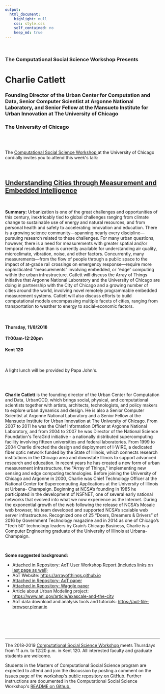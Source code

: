 ```yaml
---
output:
  html_document:
    highlight: null
    css: style.css
    self_contained: no
    keep_md: true
---
```






<br>

<h3 class=pfblock-header> The Computational Social Science Workshop Presents </h3>

<h1 class=pfblock-header3> Charlie Catlett </h1>
<h3 class=pfblock-header3> Founding Director of the Urban Center for Computation and Data, Senior Computer Scientist at Argonne National Laboratory, and Senior Fellow at the Mansueto Institute for Urban Innovation at The University of Chicago </h3>
<h3 class=pfblock-header3> The University of Chicago </h3>

<br><br>



<p class=pfblock-header3>The <a href="https://macss.uchicago.edu/content/computation-workshop"> Computational Social Science Workshop </a> at the University of Chicago cordially invites you to attend this week's talk:</p>

<br>

<div class=pfblock-header3>
<h2 class=pfblock-header>
  <a href="https://github.com/uchicago-computation-workshop/charlie_catlett"> Understanding Cities through Measurement and Embedded Intelligence </a>
</h2>

<br>
</div>

<p class=footertext2>

**Summary:** Urbanization is one of the great challenges and opportunities of this century, inextricably tied to global challenges ranging from climate change to sustainable use of energy and natural resources, and from personal health and safety to accelerating innovation and education. There is a growing science community—spanning nearly every discipline—pursuing research related to these challenges. For many urban questions, however, there is a need for measurements with greater spatial and/or temporal resolution than is currently available for understanding air quality, microclimate, vibration, noise, and other factors. Concurrently, many measurements—from the flow of people through a public space to the impact of at-grade rail crossings on emergency response—require more sophisticated “measurements” involving embedded, or “edge” computing within the urban infrastructure. Catlett will discuss the Array of Things initiative that Argonne National Laboratory and the University of Chicago are doing in partnership with the City of Chicago and a growing number of cities around the world, involving novel remotely programmable embedded measurement systems.   Catlett will also discuss efforts to build computational models encompassing multiple facets of cities, ranging from transportation to weather to energy to social-economic factors.  

</p>

<br>



<h4 class=pfblock-header3> Thursday, 11/8/2018 </h4>
<h4 class=pfblock-header3> 11:00am-12:20pm </h4>
<h4 class=pfblock-header3> Kent 120 </h4>

<br>

<p class=pfblock-header3>A light lunch will be provided by Papa John's.</p>

<br><br>

<p class=footertext2>

**Charlie Catlett** is the founding director of the Urban Center for Computation and Data, UrbanCCD, which brings social, physical, and computational scientists together with artists, architects, technologists, and policy makers to explore urban dynamics and design. He is also a Senior Computer Scientist at Argonne National Laboratory and a Senior Fellow at the Mansueto Institute for Urban Innovation at The University of Chicago.
From 2007 to 2011 he was the Chief Information Officer at Argonne National Laboratory, and from 2004 to 2007 he was Director of the National Science Foundation's TeraGrid initiative - a nationally distributed supercomputing facility involving fifteen universities and federal laboratories. From 1999 to 2004 Charlie directed the design and deployment of I-WIRE, a dedicated fiber optic network funded by the State of Illinois, which connects research institutions in the Chicago area and downstate Illinois to support advanced research and education. In recent years he has created a new form of urban measurement infrastructure, the "Array of Things," implementing new sensing and edge computing technologies.
Before joining the University of Chicago and Argonne in 2000, Charlie was Chief Technology Officer at the National Center for Supercomputing Applications at the University of Illinois at Urbana-
Champaign. Beginning at NCSA’s founding in 1985 he participated in the development of NSFNET, one of several early national networks that evolved into what we now experience as the Internet. During the exponential growth of the web following the release of NCSA’s Mosaic web browser, his team developed and supported NCSA’s scalable web server infrastructure.
Recognized one of 25 “Doers, Dreamers & Drivers” of 2016 by Government Technology magazine and in 2014 as one of Chicago’s “Tech 50” technology leaders by Crain’s Chicago Business, Charlie is a Computer Engineering graduate of the University of Illinois at Urbana-Champaign.
</p>

<br>


<p class=footertext2>

**Some suggested background:**

* [Attached in Repository: AoT User Workshop Report (includes links on last page as well)](https://github.com/uchicago-computation-workshop/charlie_catlett/blob/master/AoT-User-Workshop-Final-compressed.pdf)
* AoT Website: https://arrayofthings.github.io
* [Attached in Repository: AoT paper](https://github.com/uchicago-computation-workshop/charlie_catlett/blob/master/AoT-Lessons-FINAL-ieee.pdf)
* [Attached in Repository: Waggle paper](https://github.com/uchicago-computation-workshop/charlie_catlett/blob/master/Waggle_Beckman_IEEE_Sensors2016.pdf)
* Article about Urban Modeling project: https://www.anl.gov/article/exascale-and-the-city
* AoT data download and analysis tools and tutorials: https://aot-file-browser.plenar.io
</p>

<br>


<br><br>

---

<p class=footertext> The 2018-2019 <a href="https://macss.uchicago.edu/content/computation-workshop"> Computational Social Science Workshop </a> meets Thursdays from 11 a.m. to 12:20 p.m. in Kent 120. All interested faculty and graduate students are welcome.</p>

<p class=footertext>Students in the Masters of Computational Social Science program are expected to attend and join the discussion by posting a comment on the <a href="https://github.com/uchicago-computation-workshop/zizi_papacharissi/issues"> issues page </a> of the <a href="https://github.com/uchicago-computation-workshop/zizi_papacharissi"> workshop's public repository on GitHub.</a> Further instructions are documented in the Computational Social Science Workshop's <a href="https://github.com/uchicago-computation-workshop/README"> README on Github.</a></p>
